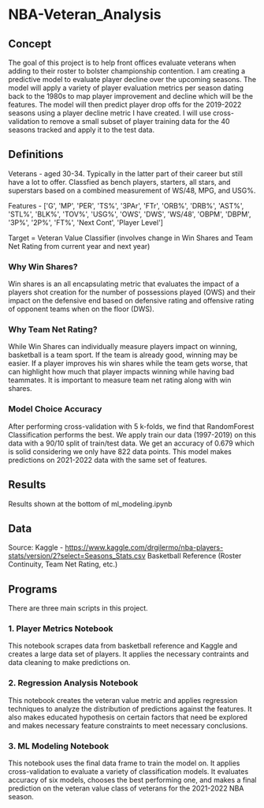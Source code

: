 # NBA-Veteran_Analysis

## Concept
The goal of this project is to help front offices evaluate veterans when adding to their roster to bolster championship contention. I am creating a predictive model to evaluate player decline over the upcoming seasons. The model will apply a variety of player evaluation metrics per season dating back to the 1980s to map player improvement and decline which will be the features. The model will then predict player drop offs for the 2019-2022 seasons using a player decline metric I have created. I will use cross-validation to remove a small subset of player training data for the 40 seasons tracked and apply it to the test data. 

## Definitions
Veterans - aged 30-34. Typically in the latter part of their career but still have a lot to offer. Classfied as bench players, starters, all stars, and superstars based on a combined measurement of WS/48, MPG, and USG%.

Features - ['G', 'MP', 'PER', 'TS%', '3PAr', 'FTr', 'ORB%', 'DRB%', 'AST%', 'STL%',
       'BLK%', 'TOV%', 'USG%', 'OWS', 'DWS', 'WS/48', 'OBPM', 'DBPM', '3P%',
       '2P%', 'FT%', 'Next Cont', 'Player Level'] 

Target = Veteran Value Classifier (involves change in Win Shares and Team Net Rating from current year and next year)

### Why Win Shares?
Win shares is an all encapsulating metric that evaluates the impact of a players shot creation for the number of possessions played (OWS) and their impact on the defensive end based on defensive rating and offensive rating of opponent teams when on the floor (DWS).
### Why Team Net Rating?
While Win Shares can individually measure players impact on winning, basketball is a team sport. If the team is already good, winning may be easier. If a player improves his win shares while the team gets worse, that can highlight how much that player impacts winning while having bad teammates. It is important to measure team net rating along with win shares.

### Model Choice Accuracy
After performing cross-validation with 5 k-folds, we find that RandomForest Classification performs the best. We apply train our data (1997-2019) on this data with a 90/10 split of train/test data. We get an accuracy of 0.679 which is solid considering we only have 822 data points. This model makes predictions on 2021-2022 data with the same set of features. 

## Results
Results shown at the bottom of ml_modeling.ipynb

## Data
Source: 
Kaggle - https://www.kaggle.com/drgilermo/nba-players-stats/version/2?select=Seasons_Stats.csv
Basketball Reference (Roster Continuity, Team Net Rating, etc.)


## Programs
There are three main scripts in this project.
### 1. Player Metrics Notebook
This notebook scrapes data from basketball reference and Kaggle and creates a large data set of players. It applies the necessary contraints and data cleaning to make predictions on. 
### 2. Regression Analysis Notebook
This notebook creates the veteran value metric and applies regression techniques to analyze the distribution of predictions against the features. It also makes educated hypothesis on certain factors that need be explored and makes necessary feature constraints to meet necessary conclusions.
### 3. ML Modeling Notebook
This notebook uses the final data frame to train the model on. It applies cross-validation to evaluate a variety of classification models. It evaluates accuracy of six models, chooses the best performing one, and makes a final prediction on the veteran value class of veterans for the 2021-2022 NBA season.

